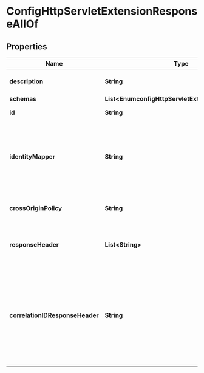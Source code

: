 

# ConfigHttpServletExtensionResponseAllOf


## Properties

| Name | Type | Description | Notes |
|------------ | ------------- | ------------- | -------------|
|**description** | **String** | A description for this HTTP Servlet Extension |  [optional] |
|**schemas** | **List&lt;EnumconfigHttpServletExtensionSchemaUrn&gt;** |  |  [optional] |
|**id** | **String** | Name of the HTTP Servlet Extension |  [optional] |
|**identityMapper** | **String** | Specifies the name of the identity mapper that is to be used for associating user entries with basic authentication user names. |  [optional] |
|**crossOriginPolicy** | **String** | The cross-origin request policy to use for the HTTP Servlet Extension. |  [optional] |
|**responseHeader** | **List&lt;String&gt;** | Specifies HTTP header fields and values added to response headers for all requests. |  [optional] |
|**correlationIDResponseHeader** | **String** | Specifies the name of the HTTP response header that will contain a correlation ID value. Example values are \&quot;Correlation-Id\&quot;, \&quot;X-Amzn-Trace-Id\&quot;, and \&quot;X-Request-Id\&quot;. |  [optional] |



